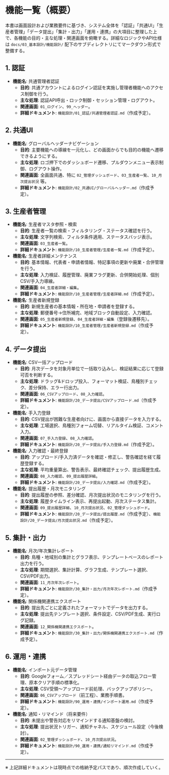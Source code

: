 # 機能一覧（概要）

本書は画面設計および業務要件に基づき、システム全体を「認証」「共通UI」「生産者管理」「データ提出」「集計・出力」「運用・連携」の大項目に整理した上で、各機能の目的・主な処理・関連画面を俯瞰する。詳細なロジックやAPI仕様は `docs/03_基本設計/機能設計/` 配下のサブディレクトリにてマークダウン形式で整備する。

## 1. 認証
- **機能名**: 共通管理者認証  
  - **目的**: 共通アカウントによるログイン認証を実施し管理者機能へのアクセス制御を行う。  
  - **主な処理**: 認証API呼出・ロック制御・セッション管理・ログアウト。  
  - **関連画面**: `01_ログイン`、`99_ヘッダー`。  
  - **詳細ドキュメント**: `機能設計/01_認証/共通管理者認証.md`（作成予定）。

## 2. 共通UI
- **機能名**: グローバルヘッダーナビゲーション  
  - **目的**: 主要機能への導線を一元化し、どの画面からでも目的の機能へ遷移できるようにする。  
  - **主な処理**: ロゴ押下でのダッシュボード遷移、プルダウンメニュー表示制御、ログアウト操作。  
  - **関連画面**: 全画面共通、特に `02_管理ダッシュボード`、`03_生産者一覧`、`10_月次提出状況` 等。  
  - **詳細ドキュメント**: `機能設計/02_共通UI/グローバルヘッダー.md`（作成予定）。

## 3. 生産者管理
- **機能名**: 生産者マスタ参照・検索  
  - **目的**: 生産者一覧の検索・フィルタリング・ステータス確認を行う。  
  - **主な処理**: 文字列検索、フィルタ条件適用、ステータスバッジ表示。  
  - **関連画面**: `03_生産者一覧`。  
  - **詳細ドキュメント**: `機能設計/10_生産者管理/生産者一覧.md`（作成予定）。
- **機能名**: 生産者詳細メンテナンス  
  - **目的**: 基本情報、代表者・申請者情報、特記事項の更新や廃業・合併管理を行う。  
  - **主な処理**: 入力検証、履歴管理、廃業フラグ更新、合併開始処理、個別CSV/手入力導線。  
  - **関連画面**: `04_生産者詳細・編集`。  
  - **詳細ドキュメント**: `機能設計/10_生産者管理/生産者詳細.md`（作成予定）。
- **機能名**: 生産者新規登録  
  - **目的**: 新規生産者の基本情報・所在地・申請者を登録する。  
  - **主な処理**: 郵便番号→住所補完、地域ブロック自動設定、入力確認。  
  - **関連画面**: `05_生産者新規登録`、`04_生産者詳細・編集`（登録後遷移先）。  
  - **詳細ドキュメント**: `機能設計/10_生産者管理/生産者新規登録.md`（作成予定）。

## 4. データ提出
- **機能名**: CSV一括アップロード  
  - **目的**: 月次データを対象月単位で一括取り込みし、検証結果に応じて登録可否を判断する。  
  - **主な処理**: ドラッグ&ドロップ投入、フォーマット検証、鳥種別チェック、差分保持、エラー行出力。  
  - **関連画面**: `06_CSVアップロード`、`08_入力確認`。  
  - **詳細ドキュメント**: `機能設計/20_データ提出/CSVアップロード.md`（作成予定）。
- **機能名**: 手入力登録  
  - **目的**: CSV提出が困難な生産者向けに、画面から直接データを入力する。  
  - **主な処理**: 工場選択、鳥種別フォーム切替、リアルタイム検証、コメント入力。  
  - **関連画面**: `07_手入力登録`、`08_入力確認`。  
  - **詳細ドキュメント**: `機能設計/20_データ提出/手入力登録.md`（作成予定）。
- **機能名**: 入力確認・最終登録  
  - **目的**: アップロード/手入力済データを確認・修正し、警告確認を経て履歴登録する。  
  - **主な処理**: 平均重量算出、警告表示、最終確認チェック、提出履歴生成。  
  - **関連画面**: `08_入力確認`、`09_提出履歴詳細`。  
  - **詳細ドキュメント**: `機能設計/20_データ提出/入力確認.md`（作成予定）。
- **機能名**: 提出履歴・月次モニタリング  
  - **目的**: 提出履歴の参照、差分確認、月次提出状況のモニタリングを行う。  
  - **主な処理**: 履歴タイムライン表示、再提出起動、月次ステータス集計。  
  - **関連画面**: `09_提出履歴詳細`、`10_月次提出状況`、`02_管理ダッシュボード`。  
  - **詳細ドキュメント**: `機能設計/20_データ提出/提出履歴.md`（作成予定）、`機能設計/20_データ提出/月次提出状況.md`（作成予定）。

## 5. 集計・出力
- **機能名**: 月次/年次集計レポート  
  - **目的**: 鳥種・地域別の集計とグラフ表示、テンプレートベースのレポート出力を行う。  
  - **主な処理**: 期間選択、集計計算、グラフ生成、テンプレート選択、CSV/PDF出力。  
  - **関連画面**: `11_月次年次レポート`。  
  - **詳細ドキュメント**: `機能設計/30_集計・出力/月次年次レポート.md`（作成予定）。
- **機能名**: 関係機関連携エクスポート  
  - **目的**: 提出先ごとに定義されたフォーマットでデータを出力する。  
  - **主な処理**: 提出先テンプレート選択、条件設定、CSV/PDF生成、実行ログ記録。  
  - **関連画面**: `12_関係機関連携エクスポート`。  
  - **詳細ドキュメント**: `機能設計/30_集計・出力/関係機関連携エクスポート.md`（作成予定）。

## 6. 運用・連携
- **機能名**: インポート元データ管理  
  - **目的**: Googleフォーム／スプレッドシート経由データの取込フロー管理、原本クリア手順の標準化。  
  - **主な処理**: CSV受領～アップロード前処理、バックアップポリシー。  
  - **関連画面**: `06_CSVアップロード`（前工程）、業務手順書。  
  - **詳細ドキュメント**: `機能設計/90_運用・連携/インポート運用.md`（作成予定）。
- **機能名**: 通知・リマインド（将来要件）  
  - **目的**: 未提出や警告対応をリマインドする通知基盤の検討。  
  - **主な処理**: 提出状況トリガー、通知チャネル、スケジュール設定（今後検討）。  
  - **関連画面**: `02_管理ダッシュボード`、`10_月次提出状況`。  
  - **詳細ドキュメント**: `機能設計/90_運用・連携/通知リマインド.md`（作成予定）。

---
※ 上記詳細ドキュメントは現時点での格納予定パスであり、順次作成していく。

